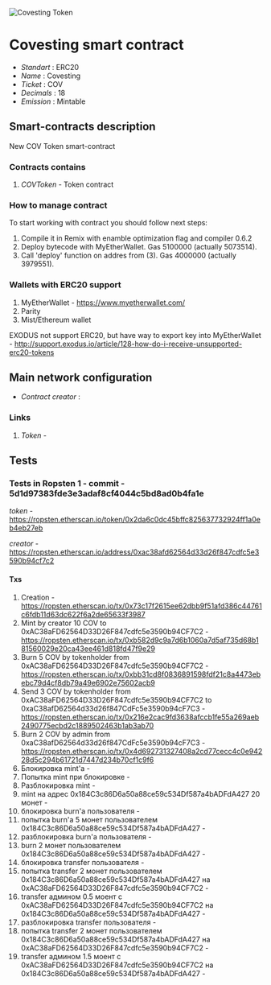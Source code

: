 ![Covesting Token](logo.png "Covesting token")

# Covesting smart contract

* _Standart_        : ERC20
* _Name_            : Covesting
* _Ticket_          : COV
* _Decimals_        : 18
* _Emission_        : Mintable

## Smart-contracts description

New COV Token smart-contract

### Contracts contains
1. _COVToken_ - Token contract

### How to manage contract
To start working with contract you should follow next steps:
1. Compile it in Remix with enamble optimization flag and compiler 0.6.2
2. Deploy bytecode with MyEtherWallet. Gas 5100000 (actually 5073514).
3. Call 'deploy' function on addres from (3). Gas 4000000 (actually 3979551). 

### Wallets with ERC20 support
1. MyEtherWallet - https://www.myetherwallet.com/
2. Parity 
3. Mist/Ethereum wallet

EXODUS not support ERC20, but have way to export key into MyEtherWallet - http://support.exodus.io/article/128-how-do-i-receive-unsupported-erc20-tokens

## Main network configuration

* _Contract creator_              : 

### Links
1. _Token_ -

## Tests
### Tests in Ropsten 1 - commit - 5d1d97383fde3e3adaf8cf4044c5bd8ad0b4fa1e 

_token_ - https://ropsten.etherscan.io/token/0x2da6c0dc45bffc825637732924ff1a0eb4eb27eb

_creator_ - https://ropsten.etherscan.io/address/0xac38afd62564d33d26f847cdfc5e3590b94cf7c2

#### Txs
1. Creation - https://ropsten.etherscan.io/tx/0x73c17f2615ee62dbb9f51afd386c44761c6fdb11d63dc622f6a2de65633f3987
2. Mint by creator 10 COV to 0xAC38aFD62564D33D26F847cdfc5e3590b94CF7C2 - https://ropsten.etherscan.io/tx/0xb582d9c9a7d6b1060a7d5af735d68b181560029e20ca43ee461d818fd47f9e29
3. Burn 5 COV by tokenholder from 0xAC38aFD62564D33D26F847cdfc5e3590b94CF7C2 - https://ropsten.etherscan.io/tx/0xbb31cd8f0836891598fdf21c8a4473ebebc79d4cf8db79a49e6902e75602acb9
4. Send 3 COV by tokenholder from 0xAC38aFD62564D33D26F847cdfc5e3590b94CF7C2 to 0xaC38afD62564d33d26f847CdFc5e3590b94cF7C3 - https://ropsten.etherscan.io/tx/0x216e2cac9fd3638afccb1fe55a269aeb2490775ecbd2c1889502463b1ab3ab70
5. Burn 2 COV by admin from 0xaC38afD62564d33d26f847CdFc5e3590b94cF7C3 - https://ropsten.etherscan.io/tx/0x4d692731327408a2cd77cecc4c0e94228d5c294b61721d7447d234b70cf1c9f6
6. Блокировка mint'а -
7. Попытка mint при блокировке -
8. Разблокировка mint -
9. mint на адрес 0x184C3c86D6a50a88ce59c534Df587a4bADFdA427 20 монет -
10. блокировка burn'а пользователя -
11. попытка burn'а 5 монет пользователем 0x184C3c86D6a50a88ce59c534Df587a4bADFdA427 - 
12. разблокировка burn'а пользователя -
13. burn 2 монет пользователем 0x184C3c86D6a50a88ce59c534Df587a4bADFdA427 -
14. блокировка transfer пользователя - 
15. попытка transfer 2 монет пользователем 0x184C3c86D6a50a88ce59c534Df587a4bADFdA427 на 0xAC38aFD62564D33D26F847cdfc5e3590b94CF7C2 -
16. transfer админом 0.5 моент с 0xAC38aFD62564D33D26F847cdfc5e3590b94CF7C2 на 0x184C3c86D6a50a88ce59c534Df587a4bADFdA427 - 
17. разблокировка transfer пользователя -
18. попытка transfer 2 монет пользователем 0x184C3c86D6a50a88ce59c534Df587a4bADFdA427 на 0xAC38aFD62564D33D26F847cdfc5e3590b94CF7C2 -
19. transfer админом 1.5 моент с 0xAC38aFD62564D33D26F847cdfc5e3590b94CF7C2 на 0x184C3c86D6a50a88ce59c534Df587a4bADFdA427 - 


